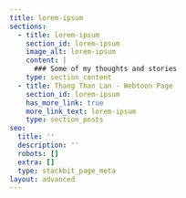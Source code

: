 ```yaml
---
title: lorem-ipsum
sections:
  - title: lorem-ipsum
    section_id: lorem-ipsum
    image_alt: lorem-ipsum
    content: |
      ### Some of my thoughts and stories
    type: section_content
  - title: Thang Than Lan - Webtoon Page
    section_id: lorem-ipsum
    has_more_link: true
    more_link_text: lorem-ipsum
    type: section_posts
seo:
  title: ''
  description: ''
  robots: []
  extra: []
  type: stackbit_page_meta
layout: advanced
---
```

